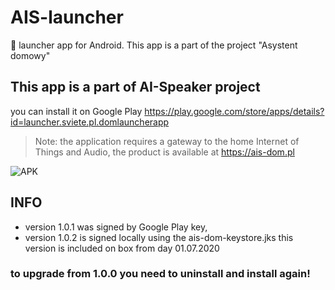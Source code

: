 # AIS-launcher
:rocket: launcher app for Android. This app is a part of the project "Asystent domowy"

## This app is a part of AI-Speaker project

you can install it on Google Play https://play.google.com/store/apps/details?id=launcher.sviete.pl.domlauncherapp

> Note: the application requires a gateway to the home Internet of Things and Audio, the product is available at https://ais-dom.pl


![APK](https://raw.githubusercontent.com/sviete/AIS-launcher/master/apk_screen.png)


## INFO
* version 1.0.1 was signed by Google Play key,
* version 1.0.2 is signed locally using the ais-dom-keystore.jks this version is included on box from day 01.07.2020

### to upgrade from 1.0.0 you need to uninstall and install again!
